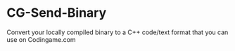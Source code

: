 # CG-Send-Binary
Convert your locally compiled binary to a C++ code/text format that you can use on Codingame.com
